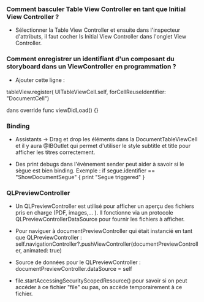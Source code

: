 
### Comment basculer Table View Controller en tant que Initial View Controller ?

- Sélectionner la Table View Controller et ensuite dans l'inspecteur d'attributs, il faut cocher Is Initial View Controller dans l'onglet View Controller.

### Comment enregistrer un identifiant d'un composant du storyboard dans un ViewController en programmation ?

- Ajouter cette ligne :

tableView.register( UITableViewCell.self, forCellReuseIdentifier: "DocumentCell")

dans override func viewDidLoad() {}

### Binding

- Assistants -> Drag et drop les éléments dans la DocumentTableViewCell et il y aura @IBOutlet qui permet d'utiliser le style subtitle et title pour afficher les titres correctement.

- Des print debugs dans l'évènement sender peut aider à savoir si le sègue est bien binding. Exemple : if segue.identifier == "ShowDocumentSegue" { print "Segue triggered" }

### QLPreviewController

- Un QLPreviewController est utilisé pour afficher un aperçu des fichiers pris en charge (PDF, images,... ). Il fonctionne via un protocole QLPreviewControllerDataSource pour fournir les fichiers à afficher.

- Pour naviguer à documentPreviewController qui était instancié en tant que QLPreviewController :
self.navigationController?.pushViewController(documentPreviewController, animated: true)

- Source de données pour le QLPreviewController :
documentPreviewController.dataSource = self

- file.startAccessingSecurityScopedResource() pour savoir si on peut accéder à ce fichier "file" ou pas, on accède temporairement à ce fichier.
